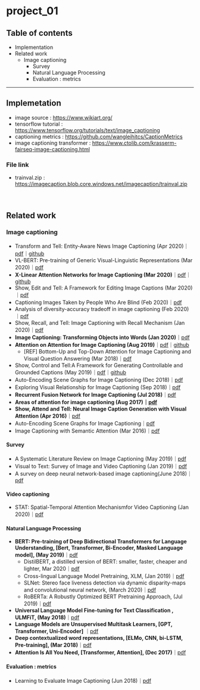 # project_01

## Table of contents

- Implementation
- Related work
  - Image captioning
    - Survey
    - Natural Language Processing
    - Evaluation : metrics

    
---


## Implemetation
- image source : https://www.wikiart.org/
- tensorflow tutorial : https://www.tensorflow.org/tutorials/text/image_captioning
- captioning metrics : https://github.com/wangleihitcs/CaptionMetrics
- image captioning transformer : https://www.ctolib.com/krasserm-fairseq-image-captioning.html

### File link
- trainval.zip : https://imagecaption.blob.core.windows.net/imagecaption/trainval.zip
<br><br><br>

## Related work

### Image captioning

- Transform and Tell: Entity-Aware News Image Captioning (Apr 2020)｜[pdf](https://arxiv.org/abs/2004.08070)｜[github](https://github.com/alasdairtran/transform-and-tell)
- VL-BERT: Pre-training of Generic Visual-Linguistic Representations (Mar 2020)｜[pdf](https://openreview.net/forum?id=SygXPaEYvH)
- <b>X-Linear Attention Networks for Image Captioning (Mar 2020)</b>｜[pdf](https://arxiv.org/abs/2003.14080)｜[github](https://github.com/Panda-Peter/image-captioning)
- Show, Edit and Tell: A Framework for Editing Image Captions (Mar 2020)｜[pdf](https://arxiv.org/abs/2003.03107)
- Captioning Images Taken by People Who Are Blind (Feb 2020)｜[pdf](https://arxiv.org/abs/2002.08565)
- Analysis of diversity-accuracy tradeoff in image captioning (Feb 2020)｜[pdf](https://arxiv.org/abs/2002.11848)
- Show, Recall, and Tell: Image Captioning with Recall Mechanism (Jan 2020)｜[pdf](https://arxiv.org/abs/2001.05876)
- <b>Image Captioning: Transforming Objects into Words (Jan 2020)</b>｜[pdf](https://arxiv.org/abs/1906.05963)
- <b>Attention on Attention for Image Captioning (Aug 2019)</b>｜[pdf](https://arxiv.org/abs/1908.06954)｜[github](https://github.com/husthuaan/AoANet)
  - [REF] Bottom-Up and Top-Down Attention for Image Captioning and Visual Question Answering (Mar 2018)｜[pdf](https://arxiv.org/abs/1707.07998)
- Show, Control and Tell:A Framework for Generating Controllable and Grounded Captions (May 2019)｜[pdf](https://arxiv.org/pdf/1811.10652.pdf)｜[github](https://github.com/aimagelab/show-control-and-tell)
- Auto-Encoding Scene Graphs for Image Captioning (Dec 2018)｜[pdf](https://arxiv.org/abs/1812.02378)
- Exploring Visual Relationship for Image Captioning (Sep 2018)｜[pdf](https://arxiv.org/abs/1809.07041)
- <b>Recurrent Fusion Network for Image Captioning (Jul 2018)</b>｜[pdf](https://arxiv.org/abs/1807.09986)
- <b>Areas of attention for image captioning (Aug 2017)｜[pdf](https://arxiv.org/abs/1612.01033)</b>
- <b>Show, Attend and Tell: Neural Image Caption Generation with Visual Attention (Apr 2016)</b>｜[pdf](https://arxiv.org/abs/1502.03044)
- Auto-Encoding Scene Graphs for Image Captioning｜[pdf](https://arxiv.org/abs/1812.02378)
- Image Captioning with Semantic Attention (Mar 2016)｜[pdf](https://arxiv.org/abs/1603.03925)

#### Survey

- A Systematic Literature Review on Image Captioning (May 2019)｜[pdf](https://www.mdpi.com/2076-3417/9/10/2024)
- Visual to Text: Survey of Image and Video Captioning (Jan 2019)｜[pdf](https://www.researchgate.net/publication/330708929_Visual_to_Text_Survey_of_Image_and_Video_Captioning)
- A survey on deep neural network-based image captioning(June 2018)｜[pdf](https://link.springer.com/article/10.1007/s00371-018-1566-y)

#### Video captioning

- STAT: Spatial-Temporal Attention Mechanismfor Video Captioning (Jan 2020)｜[pdf](https://ieeexplore.ieee.org/stamp/stamp.jsp?tp=&arnumber=8744407&tag=1)

#### Natural Language Processing
- <b>BERT: Pre-training of Deep Bidirectional Transformers for Language Understanding, [Bert, Transformer, Bi-Encoder, Masked Language model], (May 2019)</b>｜[pdf](https://arxiv.org/abs/1810.04805)
  - DistilBERT, a distilled version of BERT: smaller, faster, cheaper and lighter, Mar 2020｜[pdf](https://arxiv.org/abs/1910.01108)
  - Cross-lingual Language Model Pretraining, XLM, (Jan 2019)｜[pdf](https://arxiv.org/abs/1901.07291)
  - SLNet: Stereo face liveness detection via dynamic disparity-maps and convolutional neural network, (March 2020)｜[pdf](https://www.sciencedirect.com/science/article/abs/pii/S0957417419307195)
  - RoBERTa: A Robustly Optimized BERT Pretraining Approach, (Jul 2019)｜[pdf](https://arxiv.org/abs/1907.11692)
- <b>Universal Language Model Fine-tuning for Text Classification , ULMFiT, (May 2018)</b>｜[pdf](https://arxiv.org/abs/1801.06146v5)
- <b>Language Models are Unsupervised Multitask Learners, [GPT, Transformer, Uni-Encoder]</b> ｜[pdf](https://d4mucfpksywv.cloudfront.net/better-language-models/language_models_are_unsupervised_multitask_learners.pdf)
- <b>Deep contextualized word representations, [ELMo, CNN, bi-LSTM, Pre-training], (Mar 2018)</b>｜[pdf](https://arxiv.org/abs/1802.05365v2)
- <b>Attention Is All You Need, [Transformer, Attention], (Dec 2017)</b>｜[pdf](https://arxiv.org/abs/1706.03762)

#### Evaluation : metrics

- Learning to Evaluate Image Captioning (Jun 2018)｜[pdf](https://arxiv.org/abs/1806.06422)
